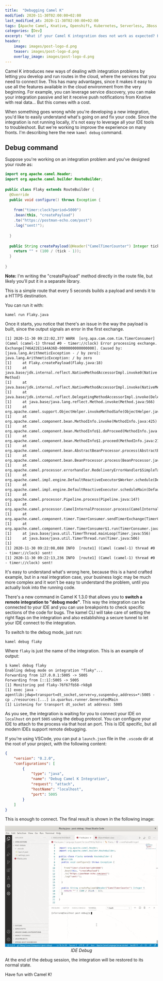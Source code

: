```yaml
---
title:  "Debugging Camel K"
modified: 2020-11-30T02:00:00+02:00
last_modified_at: 2020-11-30T02:00:00+02:00
tags: [Apache Camel, Knative, Openshift, Kubernetes, Serverless, JBoss Fuse]
categories: [Dev]
excerpt: "What if your Camel K integration does not work as expected? How do you debug it? Well, there's a \"debug\" command now..."
header:
    image: images/post-logo-d.png
    teaser: images/post-logo-d.png
    overlay_image: images/post-logo-d.png
---
```


Camel K introduces new ways of dealing with integration problems by letting you develop and run routes in the cloud, where the services that you need to connect live.
This has many advantages, since it makes it easy to use all the features available in the cloud environment from the very beginning. For example, you can leverage service discovery, you can make your integration passive and let it receive push notifications from Knative with real data... But this comes with a cost.

When something goes wrong while you're developing a new integration, you'd like to easily understand what's going on and fix your code.
Since the integration is not running locally, it's not easy to leverage all your IDE tools to troubleshoot. 
But we're working to improve the experience on many fronts. I'm describing here the new `kamel debug` command.

## Debug command

Suppose you're working on an integration problem and you've designed your route as:

```java
import org.apache.camel.Header;
import org.apache.camel.builder.RouteBuilder;

public class Flaky extends RouteBuilder {
  @Override
  public void configure() throws Exception {

    from("timer:clock?period=5000")
    .bean(this, "createPayload")
    .to("https://postman-echo.com/post")
    .log("sent!");

  }

  public String createPayload(@Header("CamelTimerCounter") Integer tick) {
    return "" + (100 / (tick - 1));
  }

}

```

**Note:** I'm writing the "createPayload" method directly in the route file, but likely you'll put it in a separate library.


This is a simple route that every 5 seconds builds a payload and sends it to a HTTPS destination.

You can run it with:

```
kamel run Flaky.java
```

Once it starts, you notice that there's an issue in the way the payload is built, 
since the output signals an error in the first exchange.

```
[1] 2020-11-30 09:22:02,377 WARN  [org.apa.cam.com.tim.TimerConsumer] (Camel (camel-1) thread #0 - timer://clock) Error processing exchange. Exchange[746A22E1144A36D-0000000000000000]. Caused by: [java.lang.ArithmeticException - / by zero]: java.lang.ArithmeticException: / by zero
[1]     at Flaky.createPayload(Flaky.java:18)
[1]     at java.base/jdk.internal.reflect.NativeMethodAccessorImpl.invoke0(Native Method)
[1]     at java.base/jdk.internal.reflect.NativeMethodAccessorImpl.invoke(NativeMethodAccessorImpl.java:62)
[1]     at java.base/jdk.internal.reflect.DelegatingMethodAccessorImpl.invoke(DelegatingMethodAccessorImpl.java:43)
[1]     at java.base/java.lang.reflect.Method.invoke(Method.java:566)
[1]     at org.apache.camel.support.ObjectHelper.invokeMethodSafe(ObjectHelper.java:208)
[1]     at org.apache.camel.component.bean.MethodInfo.invoke(MethodInfo.java:425)
[1]     at org.apache.camel.component.bean.MethodInfo$1.doProceed(MethodInfo.java:247)
[1]     at org.apache.camel.component.bean.MethodInfo$1.proceed(MethodInfo.java:217)
[1]     at org.apache.camel.component.bean.AbstractBeanProcessor.process(AbstractBeanProcessor.java:154)
[1]     at org.apache.camel.component.bean.BeanProcessor.process(BeanProcessor.java:56)
[1]     at org.apache.camel.processor.errorhandler.RedeliveryErrorHandler$SimpleTask.run(RedeliveryErrorHandler.java:404)
[1]     at org.apache.camel.impl.engine.DefaultReactiveExecutor$Worker.schedule(DefaultReactiveExecutor.java:148)
[1]     at org.apache.camel.impl.engine.DefaultReactiveExecutor.scheduleMain(DefaultReactiveExecutor.java:60)
[1]     at org.apache.camel.processor.Pipeline.process(Pipeline.java:147)
[1]     at org.apache.camel.processor.CamelInternalProcessor.process(CamelInternalProcessor.java:287)
[1]     at org.apache.camel.component.timer.TimerConsumer.sendTimerExchange(TimerConsumer.java:207)
[1]     at org.apache.camel.component.timer.TimerConsumer$1.run(TimerConsumer.java:76)
[1]     at java.base/java.util.TimerThread.mainLoop(Timer.java:556)
[1]     at java.base/java.util.TimerThread.run(Timer.java:506)
[1] 
[1] 2020-11-30 09:22:08,088 INFO  [route1] (Camel (camel-1) thread #0 - timer://clock) sent!
[1] 2020-11-30 09:22:13,236 INFO  [route1] (Camel (camel-1) thread #0 - timer://clock) sent!
```

It's easy to understand what's wrong here, because this is a hand crafted example, but in a real integration case, your business logic may be 
much more complex and it won't be easy to understand the problem, until you actually look into the running code.

There's a new command in Camel K 1.3.0 that allows you to **switch a remote integration to "debug mode"**. This way the integration can be connected to
your IDE and you can use breakpoints to check specific sections of the code for bugs. The kamel CLI will take care of setting the right flags on the 
integration and also establishing a secure tunnel to let your IDE connect to the integration.

To switch to the debug mode, just run:

```
kamel debug flaky
```

Where `flaky` is just the name of the integration. This is an example of output:

```
$ kamel debug flaky
Enabling debug mode on integration "flaky"...
Forwarding from 127.0.0.1:5005 -> 5005
Forwarding from [::1]:5005 -> 5005
[1] Monitoring pod flaky-76f67fb58-rk8g8
[1] exec java -agentlib:jdwp=transport=dt_socket,server=y,suspend=y,address=*:5005 -cp ./resources:[...] io.quarkus.runner.GeneratedMain
[1] Listening for transport dt_socket at address: 5005
```

As you see, the integration is waiting for you to connect your IDE on `localhost` on port `5005` using the debug protocol.
You can configure your IDE to attach to the process via that host an port. This is IDE specific, but all modern IDEs support remote debugging.

If you're using VSCode, you can put a `launch.json` file in the `.vscode` dir at the root of your project, with the following content:

```json
{
    "version": "0.2.0",
    "configurations": [
        {
            "type": "java",
            "name": "Debug Camel K Integration",
            "request": "attach",
            "hostName": "localhost",
            "port": 5005
        }
    ]
}
```

This is enough to connect. The final result is shown in the following image:

<p style="text-align: center">
    <img src="/images/camel-k-debug.gif" alt="IDE Debug"/>
    <caption align="bottom"><i>IDE Debug</i></caption>
</p>

At the end of the debug session, the integration will be restored to its normal state.

Have fun with Camel K!
